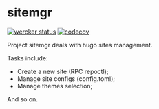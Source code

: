 # sitemgr

[![wercker status](https://app.wercker.com/status/aee45aeaede785ba48329d6c6053566f/s/master "wercker status")](https://app.wercker.com/project/byKey/aee45aeaede785ba48329d6c6053566f)
[![codecov](https://codecov.io/gh/seagullbird/headr-sitemgr/branch/master/graph/badge.svg)](https://codecov.io/gh/seagullbird/headr-sitemgr)

Project sitemgr deals with hugo sites management.

Tasks include:

- Create a new site (RPC repoctl);
- Manage site configs (config.toml);
- Manage themes selection;

And so on.